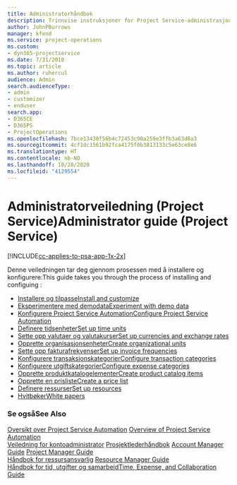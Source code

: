 ```yaml
---
title: Administratorhåndbok
description: Trinnvise instruksjoner for Project Service-administrasjon
author: JohnPBurrows
manager: kfend
ms.service: project-operations
ms.custom:
- dyn365-projectservice
ms.date: 7/31/2018
ms.topic: article
ms.author: ruhercul
audience: Admin
search.audienceType:
- admin
- customizer
- enduser
search.app:
- D365CE
- D365PS
- ProjectOperations
ms.openlocfilehash: 7bce13430f56b4c72453c90a259e3ffb3a63d8a3
ms.sourcegitcommit: 4cf1dc1561b92fca4175f0b3813133c5e63ce8e6
ms.translationtype: HT
ms.contentlocale: nb-NO
ms.lasthandoff: 10/28/2020
ms.locfileid: "4129554"
---
```

# <a name="administrator-guide-project-service"></a><span data-ttu-id="d15f3-103">Administratorveiledning (Project Service)</span><span class="sxs-lookup"><span data-stu-id="d15f3-103">Administrator guide (Project Service)</span></span>

[!INCLUDE[cc-applies-to-psa-app-1x-2x](../includes/cc-applies-to-psa-app-1x-2x.md)]

<span data-ttu-id="d15f3-104">Denne veiledningen tar deg gjennom prosessen med å installere og konfigurere:</span><span class="sxs-lookup"><span data-stu-id="d15f3-104">This guide takes you through the process of installing and configuing :</span></span>  
  
- [<span data-ttu-id="d15f3-105">Installere og tilpasse</span><span class="sxs-lookup"><span data-stu-id="d15f3-105">Install and customize</span></span>](install-customize.md)
- [<span data-ttu-id="d15f3-106">Eksperimentere med demodata</span><span class="sxs-lookup"><span data-stu-id="d15f3-106">Experiment with demo data</span></span>](use-demo-data.md)
- [<span data-ttu-id="d15f3-107">Konfigurere Project Service Automation</span><span class="sxs-lookup"><span data-stu-id="d15f3-107">Configure Project Service Automation</span></span>](configure.md)
- [<span data-ttu-id="d15f3-108">Definere tidsenheter</span><span class="sxs-lookup"><span data-stu-id="d15f3-108">Set up time units</span></span>](set-up-time-units.md)
- [<span data-ttu-id="d15f3-109">Sette opp valutaer og valutakurser</span><span class="sxs-lookup"><span data-stu-id="d15f3-109">Set up currencies and exchange rates</span></span>](set-up-currencies-exchange-rates.md)
- [<span data-ttu-id="d15f3-110">Opprette organisasjonsenheter</span><span class="sxs-lookup"><span data-stu-id="d15f3-110">Create organizational units</span></span>](create-organizational-units.md)
- [<span data-ttu-id="d15f3-111">Sette opp fakturafrekvenser</span><span class="sxs-lookup"><span data-stu-id="d15f3-111">Set up invoice frequencies</span></span>](set-up-invoice-frequencies.md)
- [<span data-ttu-id="d15f3-112">Konfigurere transaksjonskategorier</span><span class="sxs-lookup"><span data-stu-id="d15f3-112">Configure transaction categories</span></span>](configure-transaction-categories.md)
- [<span data-ttu-id="d15f3-113">Konfigurere utgiftskategorier</span><span class="sxs-lookup"><span data-stu-id="d15f3-113">Configure expense categories</span></span>](configure-expense-categories.md)
- [<span data-ttu-id="d15f3-114">Opprette produktkatalogelementer</span><span class="sxs-lookup"><span data-stu-id="d15f3-114">Create product catalog items</span></span>](create-product-catalog-items.md)
- [<span data-ttu-id="d15f3-115">Opprette en prisliste</span><span class="sxs-lookup"><span data-stu-id="d15f3-115">Create a price list</span></span>](create-price-list.md)
- [<span data-ttu-id="d15f3-116">Definere ressurser</span><span class="sxs-lookup"><span data-stu-id="d15f3-116">Set up resources</span></span>](set-up-resources.md)
- [<span data-ttu-id="d15f3-117">Hvitbøker</span><span class="sxs-lookup"><span data-stu-id="d15f3-117">White papers</span></span>](white-papers.md)
  
### <a name="see-also"></a><span data-ttu-id="d15f3-118">Se også</span><span class="sxs-lookup"><span data-stu-id="d15f3-118">See Also</span></span>  
 <span data-ttu-id="d15f3-119">[Oversikt over Project Service Automation](../psa/overview.md)  </span><span class="sxs-lookup"><span data-stu-id="d15f3-119">[Overview of Project Service Automation](../psa/overview.md)  </span></span>  
 <span data-ttu-id="d15f3-120">[Veiledning for kontoadministrator](../psa/account-manager-guide.md) [Prosjektlederhåndbok](../psa/project-manager-guide.md) </span><span class="sxs-lookup"><span data-stu-id="d15f3-120">[Account Manager Guide](../psa/account-manager-guide.md) [Project Manager Guide](../psa/project-manager-guide.md) </span></span>  
 <span data-ttu-id="d15f3-121">[Håndbok for ressursansvarlig](../psa/resource-manager-guide.md) </span><span class="sxs-lookup"><span data-stu-id="d15f3-121">[Resource Manager Guide](../psa/resource-manager-guide.md) </span></span>  
 [<span data-ttu-id="d15f3-122">Håndbok for tid, utgifter og samarbeid</span><span class="sxs-lookup"><span data-stu-id="d15f3-122">Time, Expense, and Collaboration Guide</span></span>](../psa/time-expense-collaboration-guide.md)
